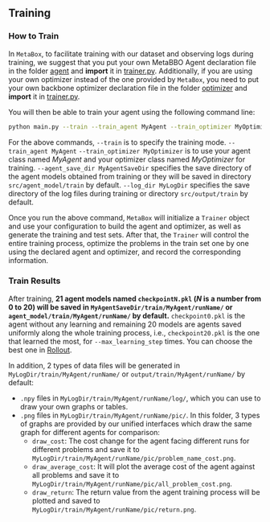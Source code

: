 ## Training

### How to Train

In `MetaBox`, to facilitate training with our dataset and observing logs during training, we suggest that you put your own MetaBBO Agent declaration file in the folder [agent](https://github.com/GMC-DRL/MetaBox/tree/main/src/agent) and **import** it in [trainer.py](https://github.com/GMC-DRL/MetaBox/tree/main/src/trainer.py). Additionally, if you are using your own optimizer instead of the one provided by `MetaBox`, you need to put your own backbone optimizer declaration file in the folder [optimizer](https://github.com/GMC-DRL/MetaBox/tree/main/src/optimizer) and **import** it in [trainer.py](https://github.com/GMC-DRL/MetaBox/tree/main/src/trainer.py).

You will then be able to train your agent using the following command line:

```bash
python main.py --train --train_agent MyAgent --train_optimizer MyOptimizer --agent_save_dir MyAgentSaveDir --log_dir MyLogDir
```

For the above commands, `--train` is to specify the training mode. `--train_agent MyAgent` `--train_optimizer MyOptimizer` is to use your agent class named *MyAgent* and your optimizer class named *MyOptimizer*  for training. `--agent_save_dir MyAgentSaveDir` specifies the save directory of the agent models obtained from training or they will be saved in directory `src/agent_model/train` by default.  `--log_dir MyLogDir` specifies the save directory of the log files during training or directory `src/output/train` by default.

Once you run the above command, `MetaBox` will initialize a `Trainer` object and use your configuration to build the agent and optimizer, as well as generate the training and test sets. After that, the `Trainer` will control the entire training process, optimize the problems in the train set one by one using the declared agent and optimizer, and record the corresponding information.

### Train Results

After training, **21 agent models named `checkpointN.pkl` (*N* is a number from 0 to 20) will be saved in `MyAgentSaveDir/train/MyAgent/runName/` or `agent_model/train/MyAgent/runName/` by default.** `checkpoint0.pkl` is the agent without any learning and remaining 20 models are agents saved uniformly along the whole training process, i.e., `checkpoint20.pkl` is the one that learned the most, for `--max_learning_step` times. You can choose the best one in [Rollout](Rollout.md).

In addition, 2 types of data files will be generated in `MyLogDir/train/MyAgent/runName/` or `output/train/MyAgent/runName/` by default: 

* `.npy` files in `MyLogDir/train/MyAgent/runName/log/`, which you can use to draw your own graphs or tables.
* `.png` files in `MyLogDir/train/MyAgent/runName/pic/`. In this folder, 3 types of graphs are provided by our unified interfaces which draw the same graph for different agents for comparison:
  * `draw_cost`: The cost change for the agent facing different runs for different problems and save it to `MyLogDir/train/MyAgent/runName/pic/problem_name_cost.png`.
  * `draw_average_cost`: It will plot the average cost of the agent against all problems and save it to `MyLogDir/train/MyAgent/runName/pic/all_problem_cost.png`.
  * `draw_return`: The return value from the agent training process will be plotted and saved to `MyLogDir/train/MyAgent/runName/pic/return.png`.

